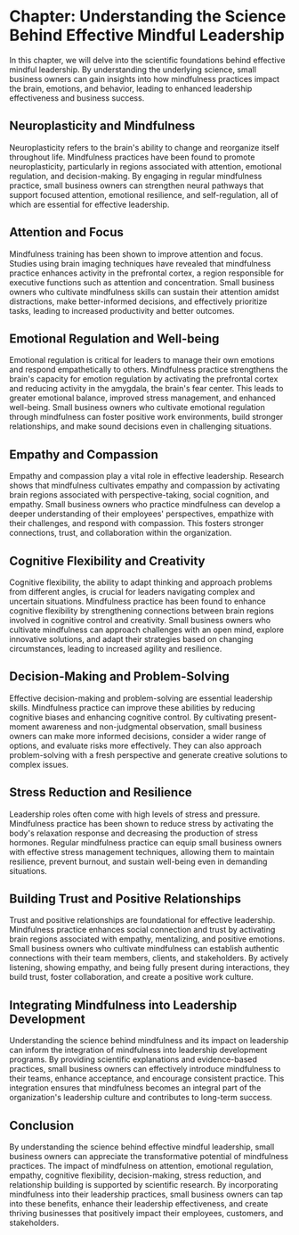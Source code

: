 Chapter: Understanding the Science Behind Effective Mindful Leadership
======================================================================

In this chapter, we will delve into the scientific foundations behind effective mindful leadership. By understanding the underlying science, small business owners can gain insights into how mindfulness practices impact the brain, emotions, and behavior, leading to enhanced leadership effectiveness and business success.

Neuroplasticity and Mindfulness
-------------------------------

Neuroplasticity refers to the brain's ability to change and reorganize itself throughout life. Mindfulness practices have been found to promote neuroplasticity, particularly in regions associated with attention, emotional regulation, and decision-making. By engaging in regular mindfulness practice, small business owners can strengthen neural pathways that support focused attention, emotional resilience, and self-regulation, all of which are essential for effective leadership.

Attention and Focus
-------------------

Mindfulness training has been shown to improve attention and focus. Studies using brain imaging techniques have revealed that mindfulness practice enhances activity in the prefrontal cortex, a region responsible for executive functions such as attention and concentration. Small business owners who cultivate mindfulness skills can sustain their attention amidst distractions, make better-informed decisions, and effectively prioritize tasks, leading to increased productivity and better outcomes.

Emotional Regulation and Well-being
-----------------------------------

Emotional regulation is critical for leaders to manage their own emotions and respond empathetically to others. Mindfulness practice strengthens the brain's capacity for emotion regulation by activating the prefrontal cortex and reducing activity in the amygdala, the brain's fear center. This leads to greater emotional balance, improved stress management, and enhanced well-being. Small business owners who cultivate emotional regulation through mindfulness can foster positive work environments, build stronger relationships, and make sound decisions even in challenging situations.

Empathy and Compassion
----------------------

Empathy and compassion play a vital role in effective leadership. Research shows that mindfulness cultivates empathy and compassion by activating brain regions associated with perspective-taking, social cognition, and empathy. Small business owners who practice mindfulness can develop a deeper understanding of their employees' perspectives, empathize with their challenges, and respond with compassion. This fosters stronger connections, trust, and collaboration within the organization.

Cognitive Flexibility and Creativity
------------------------------------

Cognitive flexibility, the ability to adapt thinking and approach problems from different angles, is crucial for leaders navigating complex and uncertain situations. Mindfulness practice has been found to enhance cognitive flexibility by strengthening connections between brain regions involved in cognitive control and creativity. Small business owners who cultivate mindfulness can approach challenges with an open mind, explore innovative solutions, and adapt their strategies based on changing circumstances, leading to increased agility and resilience.

Decision-Making and Problem-Solving
-----------------------------------

Effective decision-making and problem-solving are essential leadership skills. Mindfulness practice can improve these abilities by reducing cognitive biases and enhancing cognitive control. By cultivating present-moment awareness and non-judgmental observation, small business owners can make more informed decisions, consider a wider range of options, and evaluate risks more effectively. They can also approach problem-solving with a fresh perspective and generate creative solutions to complex issues.

Stress Reduction and Resilience
-------------------------------

Leadership roles often come with high levels of stress and pressure. Mindfulness practice has been shown to reduce stress by activating the body's relaxation response and decreasing the production of stress hormones. Regular mindfulness practice can equip small business owners with effective stress management techniques, allowing them to maintain resilience, prevent burnout, and sustain well-being even in demanding situations.

Building Trust and Positive Relationships
-----------------------------------------

Trust and positive relationships are foundational for effective leadership. Mindfulness practice enhances social connection and trust by activating brain regions associated with empathy, mentalizing, and positive emotions. Small business owners who cultivate mindfulness can establish authentic connections with their team members, clients, and stakeholders. By actively listening, showing empathy, and being fully present during interactions, they build trust, foster collaboration, and create a positive work culture.

Integrating Mindfulness into Leadership Development
---------------------------------------------------

Understanding the science behind mindfulness and its impact on leadership can inform the integration of mindfulness into leadership development programs. By providing scientific explanations and evidence-based practices, small business owners can effectively introduce mindfulness to their teams, enhance acceptance, and encourage consistent practice. This integration ensures that mindfulness becomes an integral part of the organization's leadership culture and contributes to long-term success.

Conclusion
----------

By understanding the science behind effective mindful leadership, small business owners can appreciate the transformative potential of mindfulness practices. The impact of mindfulness on attention, emotional regulation, empathy, cognitive flexibility, decision-making, stress reduction, and relationship building is supported by scientific research. By incorporating mindfulness into their leadership practices, small business owners can tap into these benefits, enhance their leadership effectiveness, and create thriving businesses that positively impact their employees, customers, and stakeholders.
